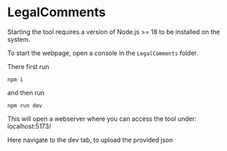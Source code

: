 # LegalComments

Starting the tool requires a version of Node.js >= 18 to be installed on the system. 

To start the webpage, open a console in the `LegalComments` folder.

There first run
```
npm i
```

and then run
```
npm run dev
```

This will open a webserver where you can access the tool under: localhost:5173/

Here navigate to the dev tab, to upload the provided json